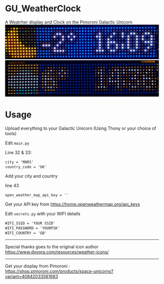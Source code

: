 # GU_WeatherClock
A Weatrher display and Clock on the Pimoroni Galactic Unicorn
![Example](IMG_20231202_161041-EDIT.jpg)
![Example](IMG20231203143608~2-EDIT.jpg)

# Usage
Upload everything to your Galactic Unicorn (Using Thony or your choice of tools)

Edit ```main.py```

Line 32 & 33:
```
city = 'MARS'
country_code = 'UK'
```
Add your city and country

line 43
```
open_weather_map_api_key = ''
```

Get your API key from 
https://home.openweathermap.org/api_keys

Edit ```secrets.py``` with your WIFI details

```
WIFI_SSID = 'YOUR SSID'
WIFI_PASSWORD = 'YOURPSK'
WIFI_COUNTRY = 'GB'
```

---
Special thanks goes to the original icon author
https://www.dovora.com/resources/weather-icons/

---
Get your display from Pimoroni : https://shop.pimoroni.com/products/space-unicorns?variant=40842033561683 
